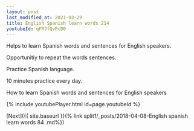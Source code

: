 ```yaml
---
layout: post
last_modified_at: 2021-03-29
title: English Spanish learn words 214 
youtubeId: qFRJfQvRcD0
---
```

 
 
Helps to learn Spanish words and sentences for English speakers.

Opportunitiy to repeat the words sentences. 

Practice Spanish language. 
 
10 minutes practice every day. 
 
How to learn Spanish words and sentences for English speakers 
 
{% include youtubePlayer.html id=page.youtubeId %}
 
 
[Next]({{ site.baseurl }}{% link  split1/_posts/2018-04-08-English spanish learn words 84 .md%})
 

